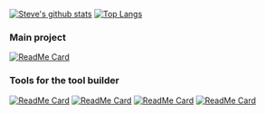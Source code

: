 [![Steve's github stats](https://github-readme-stats.vercel.app/api?username=SteveGilham&show_icons=true)](https://github.com/anuraghazra/github-readme-stats)
[![Top Langs](https://github-readme-stats.vercel.app/api/top-langs/?username=SteveGilham)](https://github.com/anuraghazra/github-readme-stats)

### Main project
[![ReadMe Card](https://github-readme-stats.vercel.app/api/pin/?username=SteveGilham&repo=AltCover)](https://github.com/anuraghazra/github-readme-stats)

### Tools for the tool builder
[![ReadMe Card](https://github-readme-stats.vercel.app/api/pin/?username=SteveGilham&repo=Gendarme)](https://github.com/anuraghazra/github-readme-stats)
[![ReadMe Card](https://github-readme-stats.vercel.app/api/pin/?username=SteveGilham&repo=altcode.dixon)](https://github.com/anuraghazra/github-readme-stats)
[![ReadMe Card](https://github-readme-stats.vercel.app/api/pin/?username=SteveGilham&repo=altcode.test)](https://github.com/anuraghazra/github-readme-stats)
[![ReadMe Card](https://github-readme-stats.vercel.app/api/pin/?username=SteveGilham&repo=altcode.fake)](https://github.com/anuraghazra/github-readme-stats)


<!--
### Hi there 👋

**SteveGilham/SteveGilham** is a ✨ _special_ ✨ repository because its `README.md` (this file) appears on your GitHub profile.

Here are some ideas to get you started:

- 🔭 I’m currently working on ...
- 🌱 I’m currently learning ...
- 👯 I’m looking to collaborate on ...
- 🤔 I’m looking for help with ...
- 💬 Ask me about ...
- 📫 How to reach me: ...
- 😄 Pronouns: ...
- ⚡ Fun fact: ...
-->

